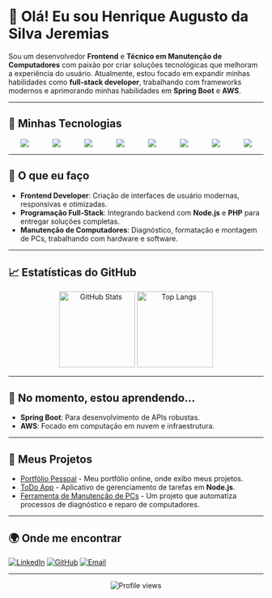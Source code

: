# 👋 Olá! Eu sou **Henrique Augusto da Silva Jeremias** 

Sou um desenvolvedor **Frontend** e **Técnico em Manutenção de Computadores** com paixão por criar soluções tecnológicas que melhoram a experiência do usuário. Atualmente, estou focado em expandir minhas habilidades como **full-stack developer**, trabalhando com frameworks modernos e aprimorando minhas habilidades em **Spring Boot** e **AWS**.

---

## 🚀 Minhas Tecnologias

<div style="display: flex; justify-content: space-around;">
  <img src="https://img.shields.io/badge/HTML5-E34F26?style=for-the-badge&logo=html5&logoColor=white" />
  <img src="https://img.shields.io/badge/CSS3-1572B6?style=for-the-badge&logo=css3&logoColor=white" />
  <img src="https://img.shields.io/badge/JavaScript-F7DF1E?style=for-the-badge&logo=javascript&logoColor=black" />
  <img src="https://img.shields.io/badge/React-61DAFB?style=for-the-badge&logo=react&logoColor=black" />
  <img src="https://img.shields.io/badge/Node.js-339933?style=for-the-badge&logo=nodedotjs&logoColor=white" />
  <img src="https://img.shields.io/badge/PHP-777BB4?style=for-the-badge&logo=php&logoColor=white" />
  <img src="https://img.shields.io/badge/Git-F05032?style=for-the-badge&logo=git&logoColor=white" />
  <img src="https://img.shields.io/badge/Docker-2496ED?style=for-the-badge&logo=docker&logoColor=white" />
</div>

---

## 🔧 O que eu faço

- **Frontend Developer**: Criação de interfaces de usuário modernas, responsivas e otimizadas.
- **Programação Full-Stack**: Integrando backend com **Node.js** e **PHP** para entregar soluções completas.
- **Manutenção de Computadores**: Diagnóstico, formatação e montagem de PCs, trabalhando com hardware e software.

---

## 📈 Estatísticas do GitHub

<div align="center">
  <img height="150em" src="https://github-readme-stats.vercel.app/api?username=DevJeremias&show_icons=true&theme=radical&count_private=true" alt="GitHub Stats" />
  <img height="150em" src="https://github-readme-stats.vercel.app/api/top-langs/?username=DevJeremias&layout=compact&langs_count=7&theme=radical" alt="Top Langs" />
</div>

---

## 🌱 No momento, estou aprendendo...

- **Spring Boot**: Para desenvolvimento de APIs robustas.
- **AWS**: Focado em computação em nuvem e infraestrutura.

---

## 📝 Meus Projetos

- [Portfólio Pessoal](https://github.com/DevJeremias/portfolio) - Meu portfólio online, onde exibo meus projetos.
- [ToDo App](https://github.com/DevJeremias/todo-app) - Aplicativo de gerenciamento de tarefas em **Node.js**.
- [Ferramenta de Manutenção de PCs](https://github.com/DevJeremias/pc-maintenance-tool) - Um projeto que automatiza processos de diagnóstico e reparo de computadores.

---

## 🌍 Onde me encontrar

[![LinkedIn](https://img.shields.io/badge/LinkedIn-blue?style=for-the-badge&logo=linkedin)](https://www.linkedin.com/in/henrique-jeremias) 
[![GitHub](https://img.shields.io/badge/GitHub-181717?style=for-the-badge&logo=github)](https://github.com/DevJeremias) 
[![Email](https://img.shields.io/badge/Email-D14836?style=for-the-badge&logo=gmail&logoColor=white)](mailto:contato.hyur@gmail.com)

---

<div align="center">
    <img src="https://komarev.com/ghpvc/?username=DevJeremias&color=blue" alt="Profile views" />
</div>

